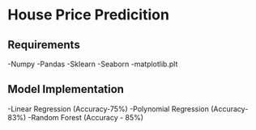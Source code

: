 
# House Price Predicition 


## Requirements 

-Numpy
-Pandas
-Sklearn
-Seaborn
-matplotlib.plt

## Model Implementation

-Linear Regression (Accuracy-75%)
-Polynomial Regression (Accuracy-83%)
-Random Forest (Accuracy - 85%)
